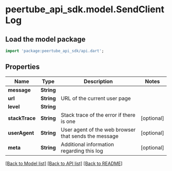 # peertube_api_sdk.model.SendClientLog

## Load the model package
```dart
import 'package:peertube_api_sdk/api.dart';
```

## Properties
Name | Type | Description | Notes
------------ | ------------- | ------------- | -------------
**message** | **String** |  | 
**url** | **String** | URL of the current user page | 
**level** | **String** |  | 
**stackTrace** | **String** | Stack trace of the error if there is one | [optional] 
**userAgent** | **String** | User agent of the web browser that sends the message | [optional] 
**meta** | **String** | Additional information regarding this log | [optional] 

[[Back to Model list]](../README.md#documentation-for-models) [[Back to API list]](../README.md#documentation-for-api-endpoints) [[Back to README]](../README.md)



